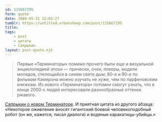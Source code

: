 ```yaml
---
id: 115667295
form: quote
date: 2009-05-31 12:03:27
tumblr: https://untitled.urbansheep.com/post/115667295
title: 
tags:
    - post
    - цитаты
    - Сапрыкин
layout: post-quote.njk
---
```


<blockquote>
Первые «Терминаторы» помимо прочего были еще и визуальной энциклопедией эпохи — прически, очки, плееры, модели мопедов, стелющийся в синем свете дым; 80-е и 90-е по фильмам Кэмеро­на можно изучать не хуже, чем по парфеновским книжкам. Из нового «Терминатора» потомки смогут узнать, что в конце 2000-х людей интересовали разнообразные оттенки ржавого.
</blockquote>

<a href="http://www.afisha.ru/movie/187801/review/279795/">Сапрыкин о новом Терминаторе</a>. И приятная цитата из другого абзаца: «Некоторое оживление вносят гигантский боевой человекоподобный робот (он же, кажется, писал диалоги) и водяные каракатицы-убийцы.»
